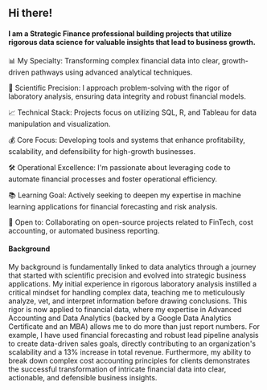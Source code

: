 ## Hi there! 
#### I am a Strategic Finance professional building projects that utilize rigorous data science for valuable insights that lead to business growth.

📊 My Specialty: Transforming complex financial data into clear, growth-driven pathways using advanced analytical techniques.

🔬 Scientific Precision: I approach problem-solving with the rigor of laboratory analysis, ensuring data integrity and robust financial models.

📈 Technical Stack: Projects focus on utilizing SQL, R, and Tableau for data manipulation and visualization.

💰 Core Focus: Developing tools and systems that enhance profitability, scalability, and defensibility for high-growth businesses.

🛠️ Operational Excellence: I'm passionate about leveraging code to automate financial processes and foster operational efficiency.

📚 Learning Goal: Actively seeking to deepen my expertise in machine learning applications for financial forecasting and risk analysis.

🤝 Open to: Collaborating on open-source projects related to FinTech, cost accounting, or automated business reporting.

#### Background
My background is fundamentally linked to data analytics through a journey that started with scientific precision and evolved into strategic business applications. My initial experience in rigorous laboratory analysis instilled a critical mindset for handling complex data, teaching me to meticulously analyze, vet, and interpret information before drawing conclusions. This rigor is now applied to financial data, where my expertise in Advanced Accounting and Data Analytics (backed by a Google Data Analytics Certificate and an MBA) allows me to do more than just report numbers. For example, I have used financial forecasting and robust lead pipeline analysis to create data-driven sales goals, directly contributing to an organization's scalability and a 13% increase in total revenue. Furthermore, my ability to break down complex cost accounting principles for clients demonstrates the successful transformation of intricate financial data into clear, actionable, and defensible business insights.
